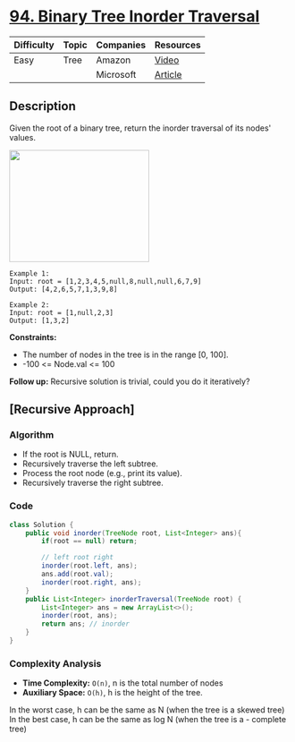 # [94. Binary Tree Inorder Traversal](https://leetcode.com/problems/binary-tree-inorder-traversal/description/)

| Difficulty | Topic        | Companies           | Resources   |
| ---------- | ------------ | ------------------- | ----------- |
| Easy       | Tree         |  Amazon             | [Video](https://youtu.be/Z_NEgBgbRVI)   |
|            |              | Microsoft           | [Article](https://www.geeksforgeeks.org/inorder-traversal-of-binary-tree/) |

## Description

Given the root of a binary tree, return the inorder traversal of its nodes' values.

<img src="https://assets.leetcode.com/uploads/2024/08/29/tree_2.png" height=200 width=250>

```
Example 1:
Input: root = [1,2,3,4,5,null,8,null,null,6,7,9]
Output: [4,2,6,5,7,1,3,9,8]
```

```
Example 2:
Input: root = [1,null,2,3]
Output: [1,3,2]
```

**Constraints:**
- The number of nodes in the tree is in the range [0, 100].
- -100 <= Node.val <= 100
 

**Follow up:** Recursive solution is trivial, could you do it iteratively?

## [Recursive Approach]

### Algorithm
* If the root is NULL, return.
* Recursively traverse the left subtree.
* Process the root node (e.g., print its value).
* Recursively traverse the right subtree.
  
### Code
```java
class Solution { 
    public void inorder(TreeNode root, List<Integer> ans){
        if(root == null) return;

        // left root right
        inorder(root.left, ans);
        ans.add(root.val);
        inorder(root.right, ans);
    }
    public List<Integer> inorderTraversal(TreeNode root) {
        List<Integer> ans = new ArrayList<>();
        inorder(root, ans);
        return ans; // inorder   
    }   
}
```

### Complexity Analysis

- **Time Complexity:** `O(n)`, n is the total number of nodes
- **Auxiliary Space:** `O(h)`, h is the height of the tree.

In the worst case, h can be the same as N (when the tree is a skewed tree)
In the best case, h can be the same as log N (when the tree is a - complete tree)